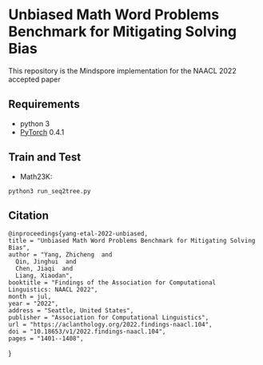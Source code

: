 # Unbiased Math Word Problems Benchmark for Mitigating Solving Bias

This repository is the Mindspore implementation for the NAACL 2022 accepted paper


## Requirements
- python 3
- [PyTorch](http://pytorch.org/) 0.4.1


## Train and Test

- Math23K: 
```
python3 run_seq2tree.py
```

## Citation
    @inproceedings{yang-etal-2022-unbiased,
    title = "Unbiased Math Word Problems Benchmark for Mitigating Solving Bias",
    author = "Yang, Zhicheng  and
      Qin, Jinghui  and
      Chen, Jiaqi  and
      Liang, Xiaodan",
    booktitle = "Findings of the Association for Computational Linguistics: NAACL 2022",
    month = jul,
    year = "2022",
    address = "Seattle, United States",
    publisher = "Association for Computational Linguistics",
    url = "https://aclanthology.org/2022.findings-naacl.104",
    doi = "10.18653/v1/2022.findings-naacl.104",
    pages = "1401--1408",
}

